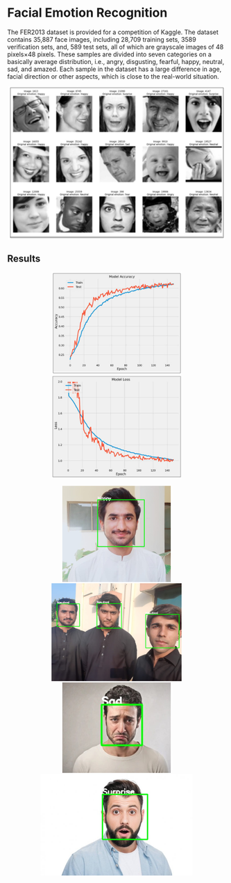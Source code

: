 # Facial Emotion Recognition
The FER2013 dataset is provided for a competition of Kaggle. The dataset contains 35,887 face images, including 28,709 training sets, 3589 verification sets, and, 589 test sets, all of which are grayscale images of 48 pixels×48 pixels. These samples are divided into seven categories on a basically average distribution, i.e., angry, disgusting, fearful, happy, neutral, sad, and amazed. Each sample in the dataset has a large difference in age, facial direction or other aspects, which is close to the real-world situation.

<p align="center">
  <img src="Res/1.jpg" width="500" title="hover text">
</p>

## Results

<p align="center">
  <img src="Res/3.jpg" width="300" title="hover text">
 <img src="Res/4.jpg" width="300" title="hover text">
</p>

<p align="center">
  <img src="Res/happy.jpg" width="250" title="hover text">
 <img src="Res/neut.jpg" width="300" title="hover text">
 <img src="Res/sad.jpg" width="250" title="hover text">
 <img src="Res/sur.jpg" width="350" title="hover text">
</p>
